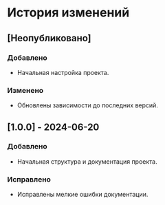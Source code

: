 # История изменений

## [Неопубликовано]

### Добавлено

- Начальная настройка проекта.

### Изменено

- Обновлены зависимости до последних версий.

## [1.0.0] - 2024-06-20

### Добавлено

- Начальная структура и документация проекта.

### Исправлено

- Исправлены мелкие ошибки документации.

